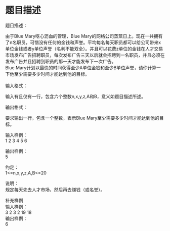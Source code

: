 # 题目描述


<p>题目描述：</p>
<p>由于Blue Mary呕心沥血的管理，Blue Mary的网络公司蒸蒸日上。现在一共拥有了n名职员，可惜没有任何的金钱和声誉。平均每名每天职员都可以给公司带来x单位金钱或者y单位声誉（名利不能双全）。并且可以花费z单位的金钱在人才交易市场发布广告招聘职员，每次发布广告三天以后就会招聘到一名职员，并且必须在发布广告并且招聘到职员的那一天才能发布下一次广告。<br/>
Blue Mary计划以最快的时间获得至少A单位金钱和至少B单位声誉，请你计算一下他至少需要多少时间才能达到他的目标。<br/>
<br/>
输入格式：</p>
<p>输入有且仅有一行，包含六个整数n,x,y,z,A和B，意义如题目描述所述。</p>
<p>输出格式：</p>
<p>要求输出一行，包含一个整数，表示Blue Mary至少需要多少时间才能达到他的目标。</p>
<p>输入样例：<br/>
1 2 3 4 5 6</p>
<p>输出样例：<br/>
5</p>
<p>约定：<br/>
1&lt;=n,x,y,z,A,B&lt;=20</p>
<p>说明：<br/>
规定每天先去人才市场，然后再去赚钱（或名誉）。</p>
<p>补充样例<br/>
输入样例：<br/>
3 2 3 2 19 18<br/>
输出样例：<br/>
6<br/>
 </p>
